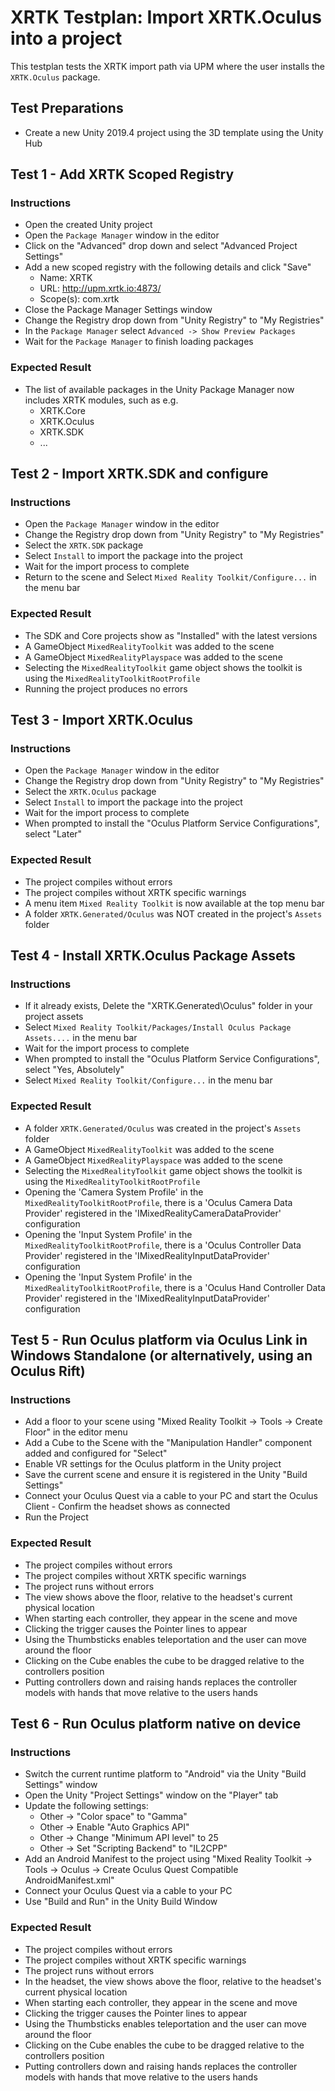 # XRTK Testplan: Import XRTK.Oculus into a project

This testplan tests the XRTK import path via UPM where the user installs the `XRTK.Oculus` package.

## Test Preparations

- Create a new Unity 2019.4 project using the 3D template using the Unity Hub

## Test 1 - Add XRTK Scoped Registry

### Instructions

- Open the created Unity project
- Open the `Package Manager` window in the editor
- Click on the "Advanced" drop down and select "Advanced Project Settings"
- Add a new scoped registry with the following details and click "Save"
  - Name: XRTK
  - URL: http://upm.xrtk.io:4873/
  - Scope(s): com.xrtk
- Close the Package Manager Settings window
- Change the Registry drop down from "Unity Registry" to "My Registries"
- In the `Package Manager` select `Advanced -> Show Preview Packages`
- Wait for the `Package Manager` to finish loading packages

### Expected Result

- The list of available packages in the Unity Package Manager now includes XRTK modules, such as e.g.
  - XRTK.Core
  - XRTK.Oculus
  - XRTK.SDK
  - ...

## Test 2 - Import XRTK.SDK and configure

### Instructions

- Open the `Package Manager` window in the editor
- Change the Registry drop down from "Unity Registry" to "My Registries"
- Select the `XRTK.SDK` package
- Select `Install` to import the package into the project
- Wait for the import process to complete
- Return to the scene and Select `Mixed Reality Toolkit/Configure...` in the menu bar

### Expected Result

- The SDK and Core projects show as "Installed" with the latest versions
- A GameObject `MixedRealityToolkit` was added to the scene
- A GameObject `MixedRealityPlayspace` was added to the scene
- Selecting the `MixedRealityToolkit` game object shows the toolkit is using the `MixedRealityToolkitRootProfile`
- Running the project produces no errors

## Test 3 - Import XRTK.Oculus

### Instructions

- Open the `Package Manager` window in the editor
- Change the Registry drop down from "Unity Registry" to "My Registries"
- Select the `XRTK.Oculus` package
- Select `Install` to import the package into the project
- Wait for the import process to complete
- When prompted to install the "Oculus Platform Service Configurations", select "Later"

### Expected Result

- The project compiles without errors
- The project compiles without XRTK specific warnings
- A menu item `Mixed Reality Toolkit` is now available at the top menu bar
- A folder `XRTK.Generated/Oculus` was NOT created in the project's `Assets` folder

## Test 4 - Install XRTK.Oculus Package Assets

### Instructions

- If it already exists, Delete the "XRTK.Generated\Oculus" folder in your project assets
- Select `Mixed Reality Toolkit/Packages/Install Oculus Package Assets....` in the menu bar
- Wait for the import process to complete
- When prompted to install the "Oculus Platform Service Configurations", select "Yes, Absolutely"
- Select `Mixed Reality Toolkit/Configure...` in the menu bar

### Expected Result

- A folder `XRTK.Generated/Oculus` was created in the project's `Assets` folder
- A GameObject `MixedRealityToolkit` was added to the scene
- A GameObject `MixedRealityPlayspace` was added to the scene
- Selecting the `MixedRealityToolkit` game object shows the toolkit is using the `MixedRealityToolkitRootProfile`
- Opening the 'Camera System Profile' in the `MixedRealityToolkitRootProfile`, there is a 'Oculus Camera Data Provider' registered in the 'IMixedRealityCameraDataProvider' configuration
- Opening the 'Input System Profile' in the `MixedRealityToolkitRootProfile`, there is a 'Oculus Controller Data Provider' registered in the 'IMixedRealityInputDataProvider' configuration
- Opening the 'Input System Profile' in the `MixedRealityToolkitRootProfile`, there is a 'Oculus Hand Controller Data Provider' registered in the 'IMixedRealityInputDataProvider' configuration

## Test 5 - Run Oculus platform via Oculus Link in Windows Standalone (or alternatively, using an Oculus Rift)

### Instructions

- Add a floor to your scene using "Mixed Reality Toolkit -> Tools -> Create Floor" in the editor menu
- Add a Cube to the Scene with the "Manipulation Handler" component added and configured for "Select"
- Enable VR settings for the Oculus platform in the Unity project
- Save the current scene and ensure it is registered in the Unity "Build Settings"
- Connect your Oculus Quest via a cable to your PC and start the Oculus Client - Confirm the headset shows as connected
- Run the Project

### Expected Result

- The project compiles without errors
- The project compiles without XRTK specific warnings
- The project runs without errors
- The view shows above the floor, relative to the headset's current physical location
- When starting each controller, they appear in the scene and move
- Clicking the trigger causes the Pointer lines to appear
- Using the Thumbsticks enables teleportation and the user can move around the floor
- Clicking on the Cube enables the cube to be dragged relative to the controllers position
- Putting controllers down and raising hands replaces the controller models with hands that move relative to the users hands

## Test 6 - Run Oculus platform native on device

### Instructions

- Switch the current runtime platform to "Android" via the Unity "Build Settings" window
- Open the Unity "Project Settings" window on the "Player" tab
- Update the following settings:
  - Other -> "Color space" to "Gamma"
  - Other -> Enable "Auto Graphics API"
  - Other -> Change "Minimum API level" to 25
  - Other -> Set "Scripting Backend" to "IL2CPP"
- Add an Android Manifest to the project using "Mixed Reality Toolkit -> Tools -> Oculus -> Create Oculus Quest Compatible AndroidManifest.xml"
- Connect your Oculus Quest via a cable to your PC
- Use "Build and Run" in the Unity Build Window

### Expected Result

- The project compiles without errors
- The project compiles without XRTK specific warnings
- The project runs without errors
- In the headset, the view shows above the floor, relative to the headset's current physical location
- When starting each controller, they appear in the scene and move
- Clicking the trigger causes the Pointer lines to appear
- Using the Thumbsticks enables teleportation and the user can move around the floor
- Clicking on the Cube enables the cube to be dragged relative to the controllers position
- Putting controllers down and raising hands replaces the controller models with hands that move relative to the users hands
